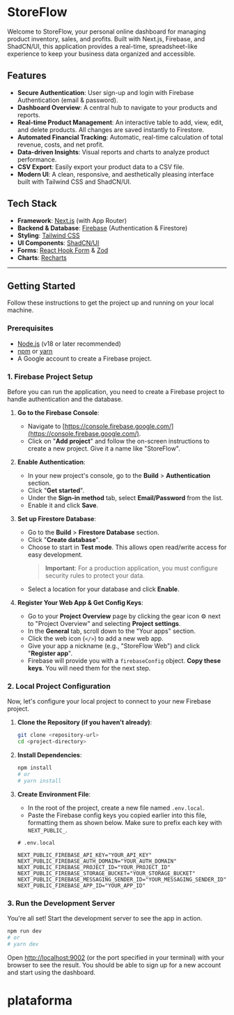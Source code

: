 # StoreFlow

Welcome to StoreFlow, your personal online dashboard for managing product inventory, sales, and profits. Built with Next.js, Firebase, and ShadCN/UI, this application provides a real-time, spreadsheet-like experience to keep your business data organized and accessible.

## Features

- **Secure Authentication**: User sign-up and login with Firebase Authentication (email & password).
- **Dashboard Overview**: A central hub to navigate to your products and reports.
- **Real-time Product Management**: An interactive table to add, view, edit, and delete products. All changes are saved instantly to Firestore.
- **Automated Financial Tracking**: Automatic, real-time calculation of total revenue, costs, and net profit.
- **Data-driven Insights**: Visual reports and charts to analyze product performance.
- **CSV Export**: Easily export your product data to a CSV file.
- **Modern UI**: A clean, responsive, and aesthetically pleasing interface built with Tailwind CSS and ShadCN/UI.

## Tech Stack

- **Framework**: [Next.js](https://nextjs.org/) (with App Router)
- **Backend & Database**: [Firebase](https://firebase.google.com/) (Authentication & Firestore)
- **Styling**: [Tailwind CSS](https://tailwindcss.com/)
- **UI Components**: [ShadCN/UI](https://ui.shadcn.com/)
- **Forms**: [React Hook Form](https://react-hook-form.com/) & [Zod](https://zod.dev/)
- **Charts**: [Recharts](https://recharts.org/)

---

## Getting Started

Follow these instructions to get the project up and running on your local machine.

### Prerequisites

- [Node.js](https://nodejs.org/en/) (v18 or later recommended)
- [npm](https://www.npmjs.com/) or [yarn](https://yarnpkg.com/)
- A Google account to create a Firebase project.

### 1. Firebase Project Setup

Before you can run the application, you need to create a Firebase project to handle authentication and the database.

1.  **Go to the Firebase Console**:
    -   Navigate to [https://console.firebase.google.com/](https://console.firebase.google.com/).
    -   Click on "**Add project**" and follow the on-screen instructions to create a new project. Give it a name like "StoreFlow".

2.  **Enable Authentication**:
    -   In your new project's console, go to the **Build** > **Authentication** section.
    -   Click "**Get started**".
    -   Under the **Sign-in method** tab, select **Email/Password** from the list.
    -   Enable it and click **Save**.

3.  **Set up Firestore Database**:
    -   Go to the **Build** > **Firestore Database** section.
    -   Click "**Create database**".
    -   Choose to start in **Test mode**. This allows open read/write access for easy development.
        > **Important**: For a production application, you must configure security rules to protect your data.
    -   Select a location for your database and click **Enable**.

4.  **Register Your Web App & Get Config Keys**:
    -   Go to your **Project Overview** page by clicking the gear icon ⚙️ next to "Project Overview" and selecting **Project settings**.
    -   In the **General** tab, scroll down to the "Your apps" section.
    -   Click the web icon (`</>`) to add a new web app.
    -   Give your app a nickname (e.g., "StoreFlow Web") and click "**Register app**".
    -   Firebase will provide you with a `firebaseConfig` object. **Copy these keys**. You will need them for the next step.

### 2. Local Project Configuration

Now, let's configure your local project to connect to your new Firebase project.

1.  **Clone the Repository (if you haven't already)**:
    ```bash
    git clone <repository-url>
    cd <project-directory>
    ```

2.  **Install Dependencies**:
    ```bash
    npm install
    # or
    # yarn install
    ```

3.  **Create Environment File**:
    -   In the root of the project, create a new file named `.env.local`.
    -   Paste the Firebase config keys you copied earlier into this file, formatting them as shown below. Make sure to prefix each key with `NEXT_PUBLIC_`.

    ```env
    # .env.local

    NEXT_PUBLIC_FIREBASE_API_KEY="YOUR_API_KEY"
    NEXT_PUBLIC_FIREBASE_AUTH_DOMAIN="YOUR_AUTH_DOMAIN"
    NEXT_PUBLIC_FIREBASE_PROJECT_ID="YOUR_PROJECT_ID"
    NEXT_PUBLIC_FIREBASE_STORAGE_BUCKET="YOUR_STORAGE_BUCKET"
    NEXT_PUBLIC_FIREBASE_MESSAGING_SENDER_ID="YOUR_MESSAGING_SENDER_ID"
    NEXT_PUBLIC_FIREBASE_APP_ID="YOUR_APP_ID"
    ```

### 3. Run the Development Server

You're all set! Start the development server to see the app in action.

```bash
npm run dev
# or
# yarn dev
```

Open [http://localhost:9002](http://localhost:9002) (or the port specified in your terminal) with your browser to see the result. You should be able to sign up for a new account and start using the dashboard.
# plataforma
